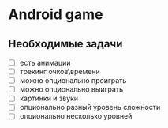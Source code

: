 # Android game

## Необходимые задачи

- [ ] есть анимации
- [ ] трекинг очков\времени
- [ ] можно опционально проиграть
- [ ] можно опционально выиграть
- [ ] картинки и звуки
- [ ] опционально разный уровень сложности
- [ ] опционально несколько уровней
